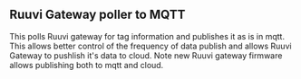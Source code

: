 ## Ruuvi Gateway poller to MQTT

This polls Ruuvi gateway for tag information and publishes it as is in mqtt. This allows better control of the frequency of data publish and allows Ruuvi Gateway to pushlish it's data to cloud. Note new Ruuvi gateway firmware allows publishing both to mqtt and cloud. 